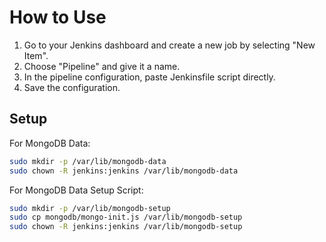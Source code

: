 


# How to Use
   
1. Go to your Jenkins dashboard and create a new job by selecting "New Item".
2. Choose "Pipeline" and give it a name.
3. In the pipeline configuration, paste Jenkinsfile script directly.
4. Save the configuration.

## Setup

For MongoDB Data:
```sh
sudo mkdir -p /var/lib/mongodb-data
sudo chown -R jenkins:jenkins /var/lib/mongodb-data
```
For MongoDB Data Setup Script:
```sh
sudo mkdir -p /var/lib/mongodb-setup
sudo cp mongodb/mongo-init.js /var/lib/mongodb-setup
sudo chown -R jenkins:jenkins /var/lib/mongodb-setup
```
